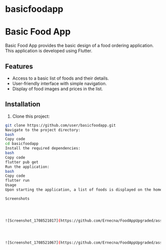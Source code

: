 # basicfoodapp

# Basic Food App

Basic Food App provides the basic design of a food ordering application. This application is developed using Flutter.

## Features

- Access to a basic list of foods and their details.
- User-friendly interface with simple navigation.
- Display of food images and prices in the list.

## Installation

1. Clone this project:

```bash
git clone https://github.com/user/basicfoodapp.git
Navigate to the project directory:
bash
Copy code
cd basicfoodapp
Install the required dependencies:
bash
Copy code
flutter pub get
Run the application:
bash
Copy code
flutter run
Usage
Upon starting the application, a list of foods is displayed on the home screen. Clicking on any food item navigates you to a page displaying its details.

Screenshots




![Screenshot_1708521017](https://github.com/Ernecna/FoodAppUpgraded/assets/97342233/ab3fa51e-03dd-40d5-892c-0d07dd6524a6)




![Screenshot_1708521067](https://github.com/Ernecna/FoodAppUpgraded/assets/97342233/aec5c64f-46e9-43a0-ad85-6d699e548a4a)




